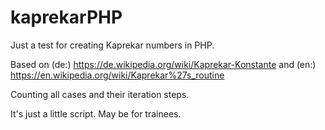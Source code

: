 # kaprekarPHP
Just a test for creating Kaprekar numbers in PHP.

Based on (de:) https://de.wikipedia.org/wiki/Kaprekar-Konstante and (en:) https://en.wikipedia.org/wiki/Kaprekar%27s_routine

Counting all cases and their iteration steps.

It's just a little script. May be for trainees.

